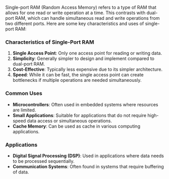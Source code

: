 Single-port RAM (Random Access Memory) refers to a type of RAM that allows for one read or write operation at a time. This contrasts with dual-port RAM, which can handle simultaneous read and write operations from two different ports. Here are some key characteristics and uses of single-port RAM:

### Characteristics of Single-Port RAM

1. **Single Access Point**: Only one access point for reading or writing data.
2. **Simplicity**: Generally simpler to design and implement compared to dual-port RAM.
3. **Cost-Effective**: Typically less expensive due to its simpler architecture.
4. **Speed**: While it can be fast, the single access point can create bottlenecks if multiple operations are needed simultaneously.

### Common Uses

- **Microcontrollers**: Often used in embedded systems where resources are limited.
- **Small Applications**: Suitable for applications that do not require high-speed data access or simultaneous operations.
- **Cache Memory**: Can be used as cache in various computing applications.

### Applications

- **Digital Signal Processing (DSP)**: Used in applications where data needs to be processed sequentially.
- **Communication Systems**: Often found in systems that require buffering of data.
